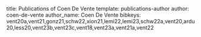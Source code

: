 title: Publications of Coen De Vente
template: publications-author
author: coen-de-vente
author_name: Coen De Vente
bibkeys: vent20a,vent21,gonz21,schw22,xion21,lemi22,lemi23,schw22a,vent20,ardu20,less20,vent23b,vent23c,vent18,vent23a,vent21a,vent22
